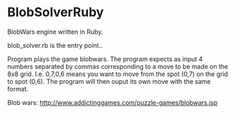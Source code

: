 BlobSolverRuby
==============

BlobWars engine written in Ruby. 

blob_solver.rb is the entry point..

Program plays the game blobwars. The program expects as input 4 numbers separated by commas corresponding to a move to be made
on the 8x8 grid. I.e. 0,7,0,6 means you want to move from the spot (0,7) on the grid to spot (0,6). The program will then
ouput its own move with the same format.

Blob wars: http://www.addictinggames.com/puzzle-games/blobwars.jsp
